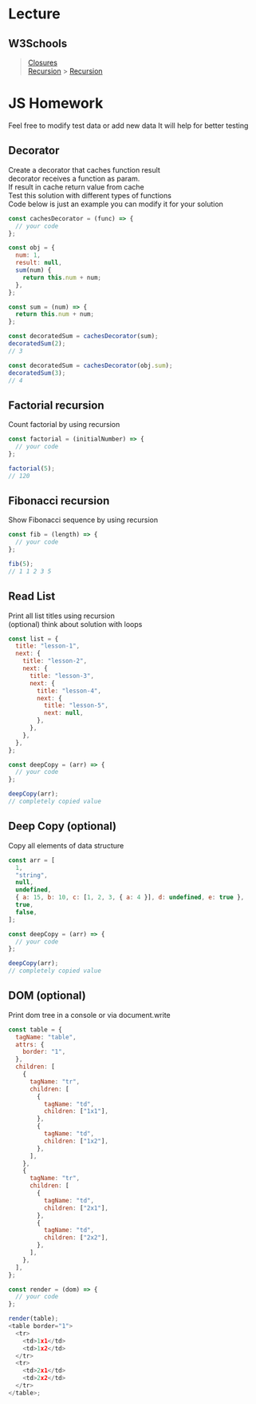 # Lecture

## W3Schools

> [Closures](https://www.w3schools.com/js/js_function_closures.asp)  
> [Recursion](https://www.freecodecamp.org/news/recursion-in-javascript/) > [Recursion](https://www.programiz.com/javascript/recursion)

# JS Homework

Feel free to modify test data or add new data
It will help for better testing

## Decorator

Create a decorator that caches function result  
decorator receives a function as param.  
If result in cache return value from cache  
Test this solution with different types of functions  
Code below is just an example you can modify it for your solution

```javascript
const cachesDecorator = (func) => {
  // your code
};

const obj = {
  num: 1,
  result: null,
  sum(num) {
    return this.num + num;
  },
};

const sum = (num) => {
  return this.num + num;
};

const decoratedSum = cachesDecorator(sum);
decoratedSum(2);
// 3

const decoratedSum = cachesDecorator(obj.sum);
decoratedSum(3);
// 4
```

## Factorial recursion

Count factorial by using recursion

```javascript
const factorial = (initialNumber) => {
  // your code
};

factorial(5);
// 120
```

## Fibonacci recursion

Show Fibonacci sequence by using recursion

```javascript
const fib = (length) => {
  // your code
};

fib(5);
// 1 1 2 3 5
```

## Read List

Print all list titles using recursion  
(optional) think about solution with loops

```javascript
const list = {
  title: "lesson-1",
  next: {
    title: "lesson-2",
    next: {
      title: "lesson-3",
      next: {
        title: "lesson-4",
        next: {
          title: "lesson-5",
          next: null,
        },
      },
    },
  },
};

const deepCopy = (arr) => {
  // your code
};

deepCopy(arr);
// completely copied value
```

## Deep Copy (optional)

Copy all elements of data structure

```javascript
const arr = [
  1,
  "string",
  null,
  undefined,
  { a: 15, b: 10, c: [1, 2, 3, { a: 4 }], d: undefined, e: true },
  true,
  false,
];

const deepCopy = (arr) => {
  // your code
};

deepCopy(arr);
// completely copied value
```

## DOM (optional)

Print dom tree in a console or via document.write

```javascript
const table = {
  tagName: "table",
  attrs: {
    border: "1",
  },
  children: [
    {
      tagName: "tr",
      children: [
        {
          tagName: "td",
          children: ["1x1"],
        },
        {
          tagName: "td",
          children: ["1x2"],
        },
      ],
    },
    {
      tagName: "tr",
      children: [
        {
          tagName: "td",
          children: ["2x1"],
        },
        {
          tagName: "td",
          children: ["2x2"],
        },
      ],
    },
  ],
};

const render = (dom) => {
  // your code
};

render(table);
<table border="1">
  <tr>
    <td>1x1</td>
    <td>1x2</td>
  </tr>
  <tr>
    <td>2x1</td>
    <td>2x2</td>
  </tr>
</table>;
```

